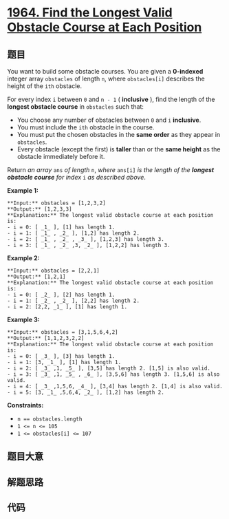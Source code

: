 # [1964. Find the Longest Valid Obstacle Course at Each Position](https://leetcode.com/problems/find-the-longest-valid-obstacle-course-at-each-position)

## 题目

You want to build some obstacle courses. You are given a **0-indexed** integer
array `obstacles` of length `n`, where `obstacles[i]` describes the height of
the `ith` obstacle.

For every index `i` between `0` and `n - 1` ( **inclusive** ), find the length
of the **longest obstacle course** in `obstacles` such that:

  * You choose any number of obstacles between `0` and `i` **inclusive**.
  * You must include the `ith` obstacle in the course.
  * You must put the chosen obstacles in the **same order** as they appear in `obstacles`.
  * Every obstacle (except the first) is **taller** than or the **same height** as the obstacle immediately before it.

Return _an array_ `ans` _of length_ `n`, _where_ `ans[i]` _is the length of
the **longest obstacle course** for index_ `i` _as described above_.



**Example 1:**

    
    
    **Input:** obstacles = [1,2,3,2]
    **Output:** [1,2,3,3]
    **Explanation:** The longest valid obstacle course at each position is:
    - i = 0: [ _1_ ], [1] has length 1.
    - i = 1: [ _1_ , _2_ ], [1,2] has length 2.
    - i = 2: [ _1_ , _2_ , _3_ ], [1,2,3] has length 3.
    - i = 3: [ _1_ , _2_ ,3, _2_ ], [1,2,2] has length 3.
    

**Example 2:**

    
    
    **Input:** obstacles = [2,2,1]
    **Output:** [1,2,1]
    **Explanation:** The longest valid obstacle course at each position is:
    - i = 0: [ _2_ ], [2] has length 1.
    - i = 1: [ _2_ , _2_ ], [2,2] has length 2.
    - i = 2: [2,2, _1_ ], [1] has length 1.
    

**Example 3:**

    
    
    **Input:** obstacles = [3,1,5,6,4,2]
    **Output:** [1,1,2,3,2,2]
    **Explanation:** The longest valid obstacle course at each position is:
    - i = 0: [ _3_ ], [3] has length 1.
    - i = 1: [3, _1_ ], [1] has length 1.
    - i = 2: [ _3_ ,1, _5_ ], [3,5] has length 2. [1,5] is also valid.
    - i = 3: [ _3_ ,1, _5_ , _6_ ], [3,5,6] has length 3. [1,5,6] is also valid.
    - i = 4: [ _3_ ,1,5,6, _4_ ], [3,4] has length 2. [1,4] is also valid.
    - i = 5: [3, _1_ ,5,6,4, _2_ ], [1,2] has length 2.
    



**Constraints:**

  * `n == obstacles.length`
  * `1 <= n <= 105`
  * `1 <= obstacles[i] <= 107`


## 题目大意

## 解题思路

## 代码

```javascript

```
